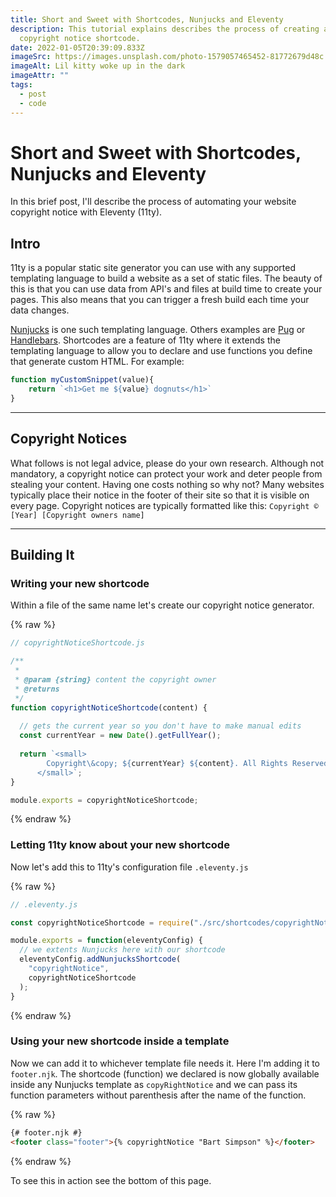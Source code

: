 ```yaml
---
title: Short and Sweet with Shortcodes, Nunjucks and Eleventy
description: This tutorial explains describes the process of creating a
  copyright notice shortcode.
date: 2022-01-05T20:39:09.833Z
imageSrc: https://images.unsplash.com/photo-1579057465452-81772679d48c
imageAlt: Lil kitty woke up in the dark
imageAttr: ""
tags:
  - post
  - code
---
```

# Short and Sweet with Shortcodes, Nunjucks and Eleventy

In this brief post, I'll describe the process of automating your website copyright notice with Eleventy (11ty).

## Intro

11ty is a popular static site generator you can use with any supported templating language to build a website as a set of static files. The beauty of this is that you can use data from API's and files at build time to create your pages. This also means that you can trigger a fresh build each time your data changes.

[Nunjucks](https://mozilla.github.io/nunjucks/) is one such templating language. Others examples are [Pug](https://pugjs.org/api/getting-started.html) or [Handlebars](https://handlebarsjs.com/). Shortcodes are a feature of 11ty where it extends the templating language to allow you to declare and use functions you define that generate custom HTML. For example:

```javascript
function myCustomSnippet(value){
    return `<h1>Get me ${value} dognuts</h1>`
}
```
<hr>

## Copyright Notices

What follows is not legal advice, please do your own research. Although not mandatory, a copyright notice can protect your work and deter people from stealing your content. Having one costs nothing so why not? Many websites typically place their notice in the footer of their site so that it is visible on every page. Copyright notices are typically formatted like this: `Copyright © [Year] [Copyright owners name]`
<hr>

## Building It

### Writing your new shortcode

Within a file of the same name let's create our copyright notice generator.

{% raw %}

```javascript
// copyrightNoticeShortcode.js

/**
 * 
 * @param {string} content the copyright owner 
 * @returns 
 */
function copyrightNoticeShortcode(content) {
  
  // gets the current year so you don't have to make manual edits
  const currentYear = new Date().getFullYear();
  
  return `<small>
        Copyright\&copy; ${currentYear} ${content}. All Rights Reserved
      </small>`;
}

module.exports = copyrightNoticeShortcode;
```
{% endraw %}

### Letting 11ty know about your new shortcode

Now let's add this to 11ty's configuration file `.eleventy.js`

{% raw %}

```javascript
// .eleventy.js

const copyrightNoticeShortcode = require("./src/shortcodes/copyrightNoticeShortcode");

module.exports = function(eleventyConfig) {
  // we extents Nunjucks here with our shortcode
  eleventyConfig.addNunjucksShortcode(
    "copyrightNotice",
    copyrightNoticeShortcode
  );
}
```
{% endraw %}

### Using your new shortcode inside a template

Now we can add it to whichever template file needs it. Here I'm adding it to `footer.njk`. The shortcode (function) we declared is now globally available inside any Nunjucks template as `copyRightNotice` and we can pass its function parameters without parenthesis after the name of the function.

{% raw %}

```html
{# footer.njk #}
<footer class="footer">{% copyrightNotice "Bart Simpson" %}</footer>
```

{% endraw %}

To see this in action see the bottom of this page.
